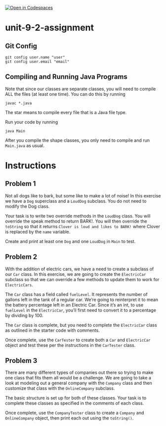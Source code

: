 [![Open in Codespaces](https://classroom.github.com/assets/launch-codespace-2972f46106e565e64193e422d61a12cf1da4916b45550586e14ef0a7c637dd04.svg)](https://classroom.github.com/open-in-codespaces?assignment_repo_id=19056447)
# unit-9-2-assignment

## Git Config
```
git config user.name "user"
git config user.email "email"
```

## Compiling and Running Java Programs
Note that since our classes are separate classes, you will need to compile ALL the files (at least one time).  You can do this by running
```
javac *.java
```
The star means to compile every file that is a Java file type.

Run your code by running
```
java Main
```

After you compile the shape classes, you only need to compile and run `Main.java` as usual.

# Instructions  

## Problem 1
Not all dogs like to bark, but some like to make a lot of noise! In this exercise we have a `Dog` superclass and a `LoudDog` subclass. You do not need to modify the Dog class.

Your task is to write two override methods in the `LoudDog` class. You will override the speak method to return BARK!. You will then override the `toString` so that it returns `Clover is loud and likes to BARK!` where Clover is replaced by the `name` variable.

Create and print at least one `Dog` and one `LoudDog` in `Main` to test.

## Problem 2
With the addition of electric cars, we have a need to create a subclass of our `Car` class. In this exercise, we are going to create the `ElectricCar` subclass so that we can override a few methods to update them to work for `ElectricCars`.

The `Car` class has a field called `fuelLevel`. It represents the number of gallons left in the tank of a regular car. We’re going to reinterpret it to mean the battery percentage left in an Electric Car. Since it’s an int, to use `fuelLevel` in the `ElectricCar`, you’ll first need to convert it to a percentage by dividing by 100.

The `Car` class is complete, but you need to complete the `ElectricCar` class as outlined in the starter code with comments.

Once complete, use the `CarTester` to create both a `Car` and `ElectricCar` object and test these per the instructions in the `CarTester` class.

## Problem 3
There are many different types of companies out there so trying to make one class that fits them all would be a challenge. We are going to take a look at modeling out a general company with the `Company` class and then customize that class with the `OnlineCompany` subclass.

The basic structure is set up for both of these classes. Your task is to complete these classes as specified in the comments of each class.

Once complete, use the `CompanyTester` class to create a `Company` and `OnlineCompany` object, then print each out using the `toString()`.
